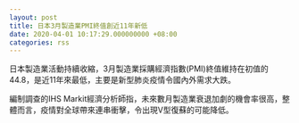 ```yaml
---
layout: post
title: 日本3月製造業PMI終值創近11年新低
date: 2020-04-01 10:17:29.000000000 +08:00
categories: rss
---
```


日本製造業活動持續收縮，3月製造業採購經濟指數(PMI)終值維持在初值的44.8，是近11年來最低，主要是新型肺炎疫情令國內外需求大跌。

編制調查的IHS Markit經濟分析師指，未來數月製造業衰退加劇的機會率很高，整體而言，疫情對全球帶來連串衝擊，令出現V型復蘇的可能降低。
